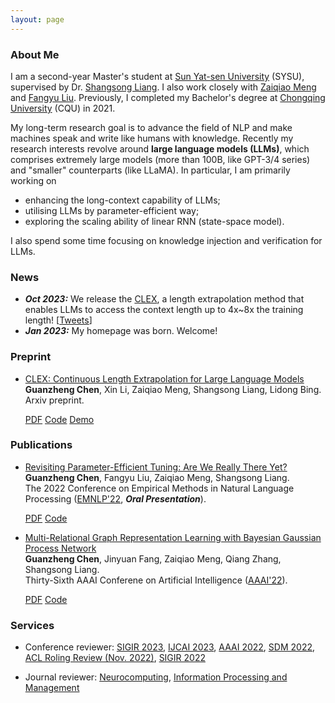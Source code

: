 ```yaml
---
layout: page
---
```


### About Me

I am a second-year Master's student at [Sun Yat-sen University](https://www.sysu.edu.cn/) (SYSU), supervised by Dr. [Shangsong Liang](https://cse.sysu.edu.cn/content/4569). I also work closely with [Zaiqiao Meng](https://mengzaiqiao.github.io/) and [Fangyu Liu](https://fangyuliu.me/about.html).
Previously, I completed my Bachelor's degree at [Chongqing University](https://www.cqu.edu.cn/) (CQU) in 2021.

My long-term research goal is to advance the field of NLP and make machines speak and write like humans with knowledge. Recently my research interests revolve around **large language models (LLMs)**, which comprises extremely large models (more than 100B, like GPT-3/4 series) and "smaller" counterparts (like LLaMA).
In particular, I am primarily working on

- enhancing the long-context capability of LLMs;
- utilising LLMs by parameter-efficient way;
- exploring the scaling ability of linear RNN (state-space model).<br>

I also spend some time focusing on knowledge injection and verification for LLMs.



### News
- ***Oct 2023:*** We release the [CLEX](https://arxiv.org/pdf/2310.16450.pdf), a length extrapolation method that enables LLMs to access the context length up to 4x~8x the training length! [[Tweets](https://twitter.com/gzchen3/status/1717584594533511553)]
- ***Jan 2023:*** My homepage was born. Welcome!


### Preprint

- [CLEX: Continuous Length Extrapolation for Large Language Models](https://arxiv.org/pdf/2310.16450.pdf)<br>
  **Guanzheng Chen**, Xin Li, Zaiqiao Meng, Shangsong Liang, Lidong Bing.<br>
 Arxiv preprint.
  
  <div class="btn-links">
  <a class="btn btn-outline-primary btn-page-header btn-sm" href="https://arxiv.org/pdf/2310.16450.pdf" target="_blank" rel="noopener">PDF</a>
  <a class="btn btn-outline-primary btn-page-header btn-sm" href="https://github.com/DAMO-NLP-SG/CLEX" target="_blank" rel="noopener">Code</a>
  <a class="btn btn-outline-primary btn-page-header btn-sm" href="https://huggingface.co/spaces/DAMO-NLP-SG/CLEX-Chat" target="_blank" rel="noopener">Demo</a>
  </div>



### Publications

- [Revisiting Parameter-Efficient Tuning: Are We Really There Yet?](https://arxiv.org/abs/2202.07962)<br>
  **Guanzheng Chen**, Fangyu Liu, Zaiqiao Meng, Shangsong Liang.<br>
  The 2022 Conference on Empirical Methods in Natural Language Processing ([EMNLP'22](https://2022.emnlp.org/), ***Oral Presentation***).
  
  <div class="btn-links">
  <a class="btn btn-outline-primary btn-page-header btn-sm" href="https://arxiv.org/pdf/2202.07962.pdf" target="_blank" rel="noopener">PDF</a>
  <a class="btn btn-outline-primary btn-page-header btn-sm" href="https://github.com/guanzhchen/petuning" target="_blank" rel="noopener">Code</a>
  </div>

- [Multi-Relational Graph Representation Learning with Bayesian Gaussian Process Network](https://ojs.aaai.org/index.php/AAAI/article/view/20492)<br>
  **Guanzheng Chen**, Jinyuan Fang, Zaiqiao Meng, Qiang Zhang, Shangsong Liang.<br>
  Thirty-Sixth AAAI Conferene on Artificial Intelligence ([AAAI'22](https://aaai.org/Conferences/AAAI-22/)).<br>
  
  <div class="btn-links">
  <a class="btn btn-outline-primary btn-page-header btn-sm" href="{{site.url}}/data/papers/8491.ChenG_with_appendix.pdf" target="_blank" rel="noopener">PDF</a>
  <a class="btn btn-outline-primary btn-page-header btn-sm" href="https://github.com/sysu-gzchen/GGPN" target="_blank" rel="noopener">Code</a>
  </div>

### Services

- Conference reviewer: [SIGIR 2023](https://sigir.org/sigir2023/), [IJCAI 2023](https://ijcai-23.org/), [AAAI 2022](https://aaai.org/Conferences/AAAI-22/), [SDM 2022](https://www.siam.org/conferences/cm/conference/sdm22), [ACL Roling Review (Nov. 2022)](https://aclrollingreview.org/), [SIGIR 2022](https://sigir.org/sigir2022/)

- Journal reviewer: [Neurocomputing](https://www.sciencedirect.com/journal/neurocomputing), [Information Processing and Management](https://www.sciencedirect.com/journal/information-processing-and-management)